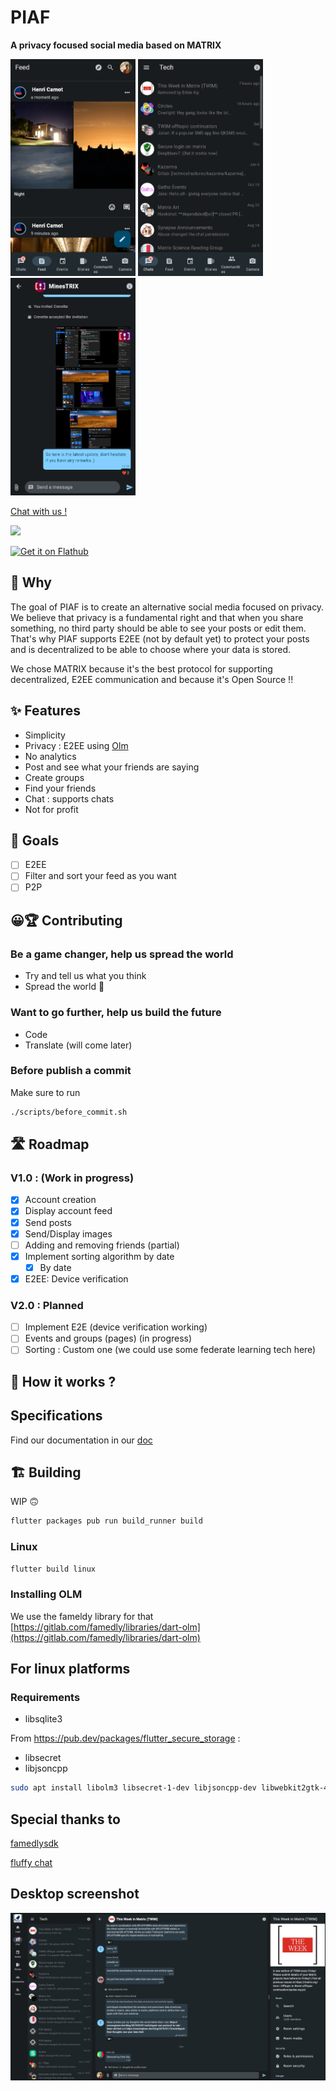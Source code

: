 # PIAF

**A privacy focused social media based on MATRIX**

<div>
<img src="./readmeassets/feed_page.png" width="200">
<img src="./readmeassets/chats_page.png" width="200">
<img src="./readmeassets/chat_page.png" width="200">
</div>

[Chat with us !](https://matrix.to/#/#minestrix:carnot.cc)

![](https://img.shields.io/badge/License-AGPLv3-success)


<a href='https://flathub.org/apps/details/fr.henri2h.minestrix'><img width='240' alt='Get it on Flathub' src='https://flathub.org/assets/badges/flathub-badge-i-en.png'/></a>


## 🤔 Why

The goal of PIAF is to create an alternative social media focused on privacy. We believe that privacy is a fundamental right and that when you share something, no third party should be able to see your posts or edit them.
That's why PIAF supports E2EE (not by default yet) to protect your posts and is decentralized to be able to choose where your data is stored.


We chose MATRIX because it's the best protocol for supporting decentralized, E2EE communication and because it's Open Source !!

## ✨ Features

* Simplicity
* Privacy : E2EE using [Olm](https://gitlab.matrix.org/matrix-org/olm)
* No analytics
* Post and see what your friends are saying
* Create groups
* Find your friends
* Chat : supports chats
* Not for profit

## 🚀 Goals

* [ ] E2EE
* [ ] Filter and sort your feed as you want
* [ ] P2P

## 😀🏆 Contributing

### Be a game changer, help us spread the world

* Try and tell us what you think
* Spread the world 🎉

### Want to go further, help us build the future

* Code
* Translate (will come later)

### Before publish a commit

Make sure to run

```bash
./scripts/before_commit.sh
```

## 🛣 Roadmap

### V1.0 : (Work in progress)

- [x] Account creation
- [x] Display account feed
- [x] Send posts
- [x] Send/Display images
- [ ] Adding and removing friends (partial)
- [x] Implement sorting algorithm by date
	- [x] By date
- [x] E2EE: Device verification

### V2.0 : Planned

- [ ] Implement E2E (device verification working)
- [ ] Events and groups (pages) (in progress)
- [ ] Sorting : Custom one (we could use some federate learning tech here)

## 🧐 How it works ?

## Specifications

Find our documentation in our [doc](/doc)

## 🏗 Building

WIP 🙃

```bash
flutter packages pub run build_runner build
```

### Linux

```bash
flutter build linux
```

### Installing OLM

We use the fameldy library for that [https://gitlab.com/famedly/libraries/dart-olm](https://gitlab.com/famedly/libraries/dart-olm)

## For linux platforms

### Requirements

* libsqlite3

From https://pub.dev/packages/flutter_secure_storage :

* libsecret
* libjsoncpp

```bash
sudo apt install libolm3 libsecret-1-dev libjsoncpp-dev libwebkit2gtk-4.1-dev libmpv-dev
```

## Special thanks to

[famedlysdk](https://gitlab.com/famedly/famedlysdk/)

[fluffy chat](https://gitlab.com/famedly/fluffychat)

## Desktop screenshot

<div>
<img src="./readmeassets/chat_page_desktop.png" width="600">
</div>
